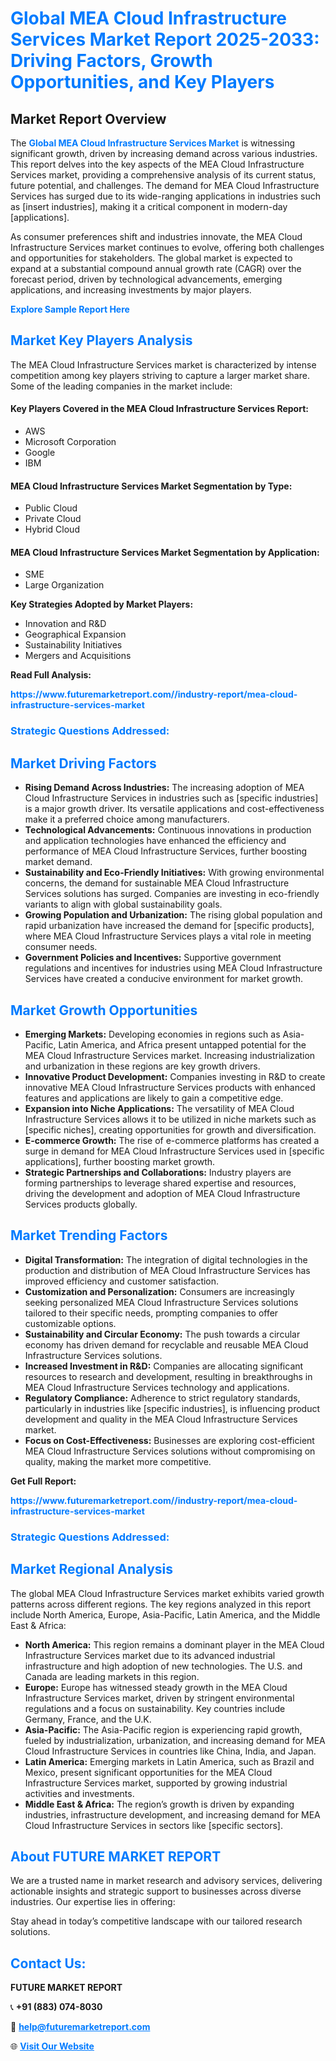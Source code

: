 <h1 style="color: #007BFF;">Global MEA Cloud Infrastructure Services Market Report 2025-2033: Driving Factors, Growth Opportunities, and Key Players</h1>

<section id="overview">
<h2>Market Report Overview</h2>
<p>The <a href="https://www.futuremarketreport.com//industry-report/mea-cloud-infrastructure-services-market" style="color: #007BFF; text-decoration: none;"><strong>Global MEA Cloud Infrastructure Services Market</strong></a> is witnessing significant growth, driven by increasing demand across various industries. This report delves into the key aspects of the MEA Cloud Infrastructure Services market, providing a comprehensive analysis of its current status, future potential, and challenges. The demand for MEA Cloud Infrastructure Services has surged due to its wide-ranging applications in industries such as [insert industries], making it a critical component in modern-day [applications].</p>
<p>As consumer preferences shift and industries innovate, the MEA Cloud Infrastructure Services market continues to evolve, offering both challenges and opportunities for stakeholders. The global market is expected to expand at a substantial compound annual growth rate (CAGR) over the forecast period, driven by technological advancements, emerging applications, and increasing investments by major players.</p>
</section>

<section id="overview">
<p><a href="https://www.futuremarketreport.com//request-sample/reportId=60607" style="color: #007BFF; text-decoration: none;"><strong>Explore Sample Report Here</strong></a></p>
</section>

<section id="key-players">
<h2 style="color: #007BFF;">Market Key Players Analysis</h2>
<p>The MEA Cloud Infrastructure Services market is characterized by intense competition among key players striving to capture a larger market share. Some of the leading companies in the market include:</p>
<h4>Key Players Covered in the MEA Cloud Infrastructure Services Report:</h4>
<ul><li>AWS</li><li>Microsoft Corporation</li><li>Google</li><li>IBM</li></ul>
<h4>MEA Cloud Infrastructure Services Market Segmentation by Type:</h4>
<ul><li>Public Cloud</li><li>Private Cloud</li><li>Hybrid Cloud</li></ul>

<h4>MEA Cloud Infrastructure Services Market Segmentation by Application:</h4>
<ul><li>SME</li><li>Large Organization</li></ul>
<p><strong>Key Strategies Adopted by Market Players:</strong></p>
<ul>
<li>Innovation and R&D</li>
<li>Geographical Expansion</li>
<li>Sustainability Initiatives</li>
<li>Mergers and Acquisitions</li>
</ul>
</section>

<section>
<p><strong>Read Full Analysis: </strong></p><a href="https://www.futuremarketreport.com//industry-report/mea-cloud-infrastructure-services-market" style="color: #007BFF; text-decoration: none;"><strong>https://www.futuremarketreport.com//industry-report/mea-cloud-infrastructure-services-market</strong></a>
<h3 style="color: #007BFF;">Strategic Questions Addressed:</h3>
</section>

<section id="driving-factors">
<h2 style="color: #007BFF;">Market Driving Factors</h2>
<ul>
<li><strong>Rising Demand Across Industries:</strong> The increasing adoption of MEA Cloud Infrastructure Services in industries such as [specific industries] is a major growth driver. Its versatile applications and cost-effectiveness make it a preferred choice among manufacturers.</li>
<li><strong>Technological Advancements:</strong> Continuous innovations in production and application technologies have enhanced the efficiency and performance of MEA Cloud Infrastructure Services, further boosting market demand.</li>
<li><strong>Sustainability and Eco-Friendly Initiatives:</strong> With growing environmental concerns, the demand for sustainable MEA Cloud Infrastructure Services solutions has surged. Companies are investing in eco-friendly variants to align with global sustainability goals.</li>
<li><strong>Growing Population and Urbanization:</strong> The rising global population and rapid urbanization have increased the demand for [specific products], where MEA Cloud Infrastructure Services plays a vital role in meeting consumer needs.</li>
<li><strong>Government Policies and Incentives:</strong> Supportive government regulations and incentives for industries using MEA Cloud Infrastructure Services have created a conducive environment for market growth.</li>
</ul>
</section>

<section id="growth-opportunities">
<h2 style="color: #007BFF;">Market Growth Opportunities</h2>
<ul>
<li><strong>Emerging Markets:</strong> Developing economies in regions such as Asia-Pacific, Latin America, and Africa present untapped potential for the MEA Cloud Infrastructure Services market. Increasing industrialization and urbanization in these regions are key growth drivers.</li>
<li><strong>Innovative Product Development:</strong> Companies investing in R&D to create innovative MEA Cloud Infrastructure Services products with enhanced features and applications are likely to gain a competitive edge.</li>
<li><strong>Expansion into Niche Applications:</strong> The versatility of MEA Cloud Infrastructure Services allows it to be utilized in niche markets such as [specific niches], creating opportunities for growth and diversification.</li>
<li><strong>E-commerce Growth:</strong> The rise of e-commerce platforms has created a surge in demand for MEA Cloud Infrastructure Services used in [specific applications], further boosting market growth.</li>
<li><strong>Strategic Partnerships and Collaborations:</strong> Industry players are forming partnerships to leverage shared expertise and resources, driving the development and adoption of MEA Cloud Infrastructure Services products globally.</li>
</ul>
</section>

<section id="trending-factors">
<h2 style="color: #007BFF;">Market Trending Factors</h2>
<ul>
<li><strong>Digital Transformation:</strong> The integration of digital technologies in the production and distribution of MEA Cloud Infrastructure Services has improved efficiency and customer satisfaction.</li>
<li><strong>Customization and Personalization:</strong> Consumers are increasingly seeking personalized MEA Cloud Infrastructure Services solutions tailored to their specific needs, prompting companies to offer customizable options.</li>
<li><strong>Sustainability and Circular Economy:</strong> The push towards a circular economy has driven demand for recyclable and reusable MEA Cloud Infrastructure Services solutions.</li>
<li><strong>Increased Investment in R&D:</strong> Companies are allocating significant resources to research and development, resulting in breakthroughs in MEA Cloud Infrastructure Services technology and applications.</li>
<li><strong>Regulatory Compliance:</strong> Adherence to strict regulatory standards, particularly in industries like [specific industries], is influencing product development and quality in the MEA Cloud Infrastructure Services market.</li>
<li><strong>Focus on Cost-Effectiveness:</strong> Businesses are exploring cost-efficient MEA Cloud Infrastructure Services solutions without compromising on quality, making the market more competitive.</li>
</ul>
</section>

<section>
<p><strong>Get Full Report: </strong></p><a href="https://www.futuremarketreport.com//industry-report/mea-cloud-infrastructure-services-market" style="color: #007BFF; text-decoration: none;"><strong>https://www.futuremarketreport.com//industry-report/mea-cloud-infrastructure-services-market</strong></a>
<h3 style="color: #007BFF;">Strategic Questions Addressed:</h3>
</section>


<section id="regional-analysis">
<h2 style="color: #007BFF;">Market Regional Analysis</h2>
<p>The global MEA Cloud Infrastructure Services market exhibits varied growth patterns across different regions. The key regions analyzed in this report include North America, Europe, Asia-Pacific, Latin America, and the Middle East & Africa:</p>
<ul>
<li><strong>North America:</strong> This region remains a dominant player in the MEA Cloud Infrastructure Services market due to its advanced industrial infrastructure and high adoption of new technologies. The U.S. and Canada are leading markets in this region.</li>
<li><strong>Europe:</strong> Europe has witnessed steady growth in the MEA Cloud Infrastructure Services market, driven by stringent environmental regulations and a focus on sustainability. Key countries include Germany, France, and the U.K.</li>
<li><strong>Asia-Pacific:</strong> The Asia-Pacific region is experiencing rapid growth, fueled by industrialization, urbanization, and increasing demand for MEA Cloud Infrastructure Services in countries like China, India, and Japan.</li>
<li><strong>Latin America:</strong> Emerging markets in Latin America, such as Brazil and Mexico, present significant opportunities for the MEA Cloud Infrastructure Services market, supported by growing industrial activities and investments.</li>
<li><strong>Middle East & Africa:</strong> The region’s growth is driven by expanding industries, infrastructure development, and increasing demand for MEA Cloud Infrastructure Services in sectors like [specific sectors].</li>
</ul>
</section>

<footer>
<h2 style="color: #007BFF;">About FUTURE MARKET REPORT</h2>
<p>We are a trusted name in market research and advisory services, delivering actionable insights and strategic support to businesses across diverse industries. Our expertise lies in offering:</p>

<p>Stay ahead in today’s competitive landscape with our tailored research solutions.</p>

<h2 style="color: #007BFF;">Contact Us:</h2>
<p><strong>FUTURE MARKET REPORT</strong></p>
<p>📞 <strong>+91 (883) 074-8030</strong></p>
<p>📧 <strong><a href="mailto:help@futuremarketreport.com" style="color: #007BFF;">help@futuremarketreport.com</a></strong></p>
<p>🌐 <strong><a href="https://www.futuremarketreport.com/" style="color: #007BFF;">Visit Our Website</a></strong></p>
</footer>